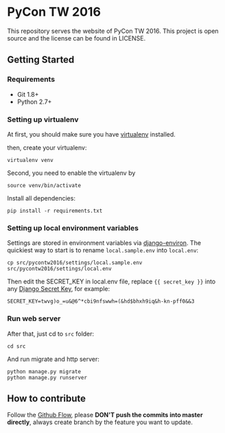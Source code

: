 # PyCon TW 2016

This repository serves the website of PyCon TW 2016. This project is open source and the license can be found in LICENSE.

## Getting Started

### Requirements

- Git 1.8+
- Python 2.7+

### Setting up virtualenv

At first, you should make sure you have [virtualenv](http://www.virtualenv.org/) installed.

then, create your virtualenv:

    virtualenv venv

Second, you need to enable the virtualenv by

    source venv/bin/activate

Install all dependencies:

    pip install -r requirements.txt

### Setting up local environment variables

Settings are stored in environment variables via [django-environ](http://django-environ.readthedocs.org/en/latest/). The quickiest way to start is to rename `local.sample.env` into `local.env`:

    cp src/pycontw2016/settings/local.sample.env src/pycontw2016/settings/local.env

Then edit the SECRET_KEY in local.env file, replace `{{ secret_key }}` into any [Django Secret Key](http://www.miniwebtool.com/django-secret-key-generator/), for example:

    SECRET_KEY=twvg)o_=u&@6^*cbi9nfswwh=(&hd$bhxh9iq&h-kn-pff0&&3

### Run web server

After that, just cd to `src` folder:

    cd src

And run migrate and http server:

    python manage.py migrate
    python manage.py runserver

## How to contribute

Follow the [Github Flow](https://guides.github.com/introduction/flow/), please **DON'T push the commits into master directly**, always create branch by the feature you want to update.